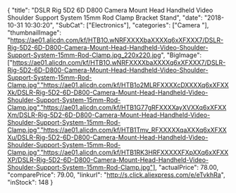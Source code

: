 {
	"title": "DSLR Rig 5D2 6D D800 Camera Mount Head Handheld Video Shoulder Support System 15mm Rod Clamp Bracket Stand",
	"date": "2018-10-31 10:30:20",
	"SubCat": ["Electronics"],
	"categories": ["Camera "],
	"thumbnailImage": "https://ae01.alicdn.com/kf/HTB1O.wNRFXXXXbaXXXXq6xXFXXX7/DSLR-Rig-5D2-6D-D800-Camera-Mount-Head-Handheld-Video-Shoulder-Support-System-15mm-Rod-Clamp.jpg_220x220.jpg",
	"BigImage": ["https://ae01.alicdn.com/kf/HTB1O.wNRFXXXXbaXXXXq6xXFXXX7/DSLR-Rig-5D2-6D-D800-Camera-Mount-Head-Handheld-Video-Shoulder-Support-System-15mm-Rod-Clamp.jpg","https://ae01.alicdn.com/kf/HTB1o2MLRFXXXXcDXXXXq6xXFXXXk/DSLR-Rig-5D2-6D-D800-Camera-Mount-Head-Handheld-Video-Shoulder-Support-System-15mm-Rod-Clamp.jpg","https://ae01.alicdn.com/kf/HTB1G77gRFXXXXayXVXXq6xXFXXXm/DSLR-Rig-5D2-6D-D800-Camera-Mount-Head-Handheld-Video-Shoulder-Support-System-15mm-Rod-Clamp.jpg","https://ae01.alicdn.com/kf/HTB1Tmv_RFXXXXXqaXXXq6xXFXXXu/DSLR-Rig-5D2-6D-D800-Camera-Mount-Head-Handheld-Video-Shoulder-Support-System-15mm-Rod-Clamp.jpg","https://ae01.alicdn.com/kf/HTB1RK3HRFXXXXXFXpXXq6xXFXXXP/DSLR-Rig-5D2-6D-D800-Camera-Mount-Head-Handheld-Video-Shoulder-Support-System-15mm-Rod-Clamp.jpg"],
	"actualPrice": 78.00,
	"comparePrice": 79.00,
	"linkurl": "http://s.click.aliexpress.com/e/eTvkhRa",
	"inStock": 148
}
